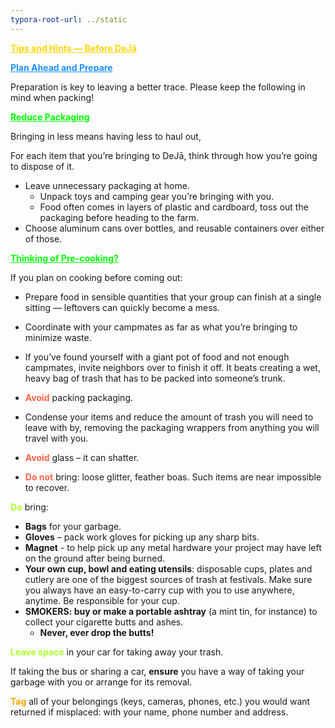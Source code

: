 ```yaml
---
typora-root-url: ../static
---
```


**<span class="center" style="color:gold;"><u>Tips and Hints  — Before DeJā</u></span>**

<span style="color:dodgerblue;"><u>**Plan Ahead and Prepare**</u></span>

Preparation is key to leaving a better trace. Please keep the following in mind when packing!

<span style="color:lime;"><u>**Reduce Packaging**</u></span>

Bringing in less means having less to haul out, 

For each item that you’re bringing to DeJā, think through how you’re going to dispose of it.

- Leave unnecessary packaging at home.
  - Unpack toys and camping gear you’re bringing with you.
  - Food often comes in layers of plastic and cardboard, toss out the packaging before heading to the farm.
- Choose aluminum cans over bottles, and reusable containers over either of those.

<span style="color:lime;"><u>**Thinking of Pre-cooking?**</u></span>

If you plan on cooking before coming out:

- Prepare food in sensible quantities that your group can finish at a single sitting — leftovers can quickly become a mess.
- Coordinate with your campmates as far as what you’re bringing to minimize waste.
- If you’ve found yourself with a giant pot of food and not enough campmates, invite neighbors over to finish it off.  It beats creating a wet, heavy bag of trash that has to be packed into someone’s trunk.

- <span style="color:tomato;">**Avoid**</span> packing packaging.
- Condense your items and reduce the amount of trash you will need to leave with by, removing the packaging wrappers from anything you will travel with you.
- <span style="color:tomato;">**Avoid**</span> glass – it can shatter.
- <span style="color:tomato;">**Do not**</span> bring: loose glitter, feather boas. Such items are near impossible to recover.


<span style="color:greenyellow;">**Do**</span> bring:

- **Bags** for your garbage.
- **Gloves** – pack work gloves for picking up any sharp bits.
- **Magnet** - to help pick up any metal hardware your project may have left on the ground after being burned.
- **Your own cup, bowl and eating utensils**: disposable cups, plates and cutlery are one of the biggest sources of trash at festivals. Make sure you always have an easy-to-carry cup with you to use anywhere, anytime. Be responsible for your cup.
- **SMOKERS: buy or make a portable ashtray** (a mint tin, for instance) to collect your cigarette butts and ashes.
  - **Never, ever drop the butts!**




<span style="color:greenyellow;">**Leave space**</span> in your car for taking away your trash.

If taking the bus or sharing a car, **ensure** you have a way of taking your garbage with you or arrange for its removal.



<span style="color:orange;">**Tag** </span>all of your belongings (keys, cameras, phones, etc.) you would want returned if misplaced: with your name, phone number and address.